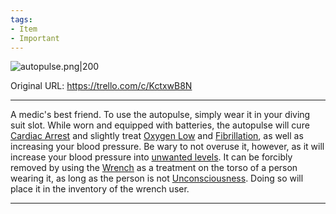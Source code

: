```yaml
---
tags:
- Item
- Important
---
```


![autopulse.png\|200](/Items/AutoPulse%20-%20Attachments/6718845db30472d958dd7be7.png)

Original URL: https://trello.com/c/KctxwB8N

---

A medic's best friend. To use the autopulse, simply wear it in your diving suit slot. While worn and equipped with batteries, the autopulse will cure [Cardiac Arrest](../Heart/Cardiac%20Arrest.md) and slightly treat [Oxygen Low](../Lungs/Oxygen%20Low.md) and [Fibrillation](../Heart/Fibrillation.md), as well as increasing your blood pressure. Be wary to not overuse it, however, as it will increase your blood pressure into [unwanted levels]([Hypertension](../Blood/Hypertension.md) "‌"). It can be forcibly removed by using the [Wrench](Wrench.md) as a treatment on the torso of a person wearing it, as long as the person is not [Unconsciousness](../Head_Brain/Unconsciousness.md). Doing so will place it in the inventory of the wrench user.

---

